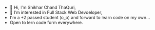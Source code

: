 - 👋 Hi, I’m Shikhar Chand ThaQuri,
- 👀 I’m interested in Full Stack Web Devoeloper,
- I'm a +2 passed student (o_o) and forward to learn code on my own...
- Open to lern code form everywhere.


<!---
ShikharThaQuri/ShikharThaQuri is a ✨ special ✨ repository because its `README.md` (this file) appears on your GitHub profile.
You can click the Preview link to take a look at your changes.
--->
